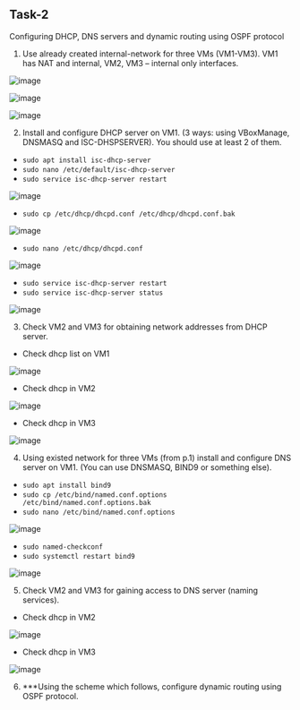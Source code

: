 ## Task-2 ##
Configuring DHCP, DNS servers
and dynamic routing using OSPF protocol

1. Use already created internal-network for three VMs (VM1-VM3). VM1 has NAT and internal,
VM2, VM3 – internal only interfaces.

![image](https://github.com/pronetware-it/DevOps_for_Unix/blob/main/linux-network/Task-2/sc-ts-1.png)

![image](https://github.com/pronetware-it/DevOps_for_Unix/blob/main/linux-network/Task-2/sc-ts-2.png)

![image](https://github.com/pronetware-it/DevOps_for_Unix/blob/main/linux-network/Task-2/sc-ts-3.png)




2. Install and configure DHCP server on VM1. (3 ways: using VBoxManage, DNSMASQ and ISC-DHSPSERVER).
You should use at least 2 of them.

- `sudo apt install isc-dhcp-server`
- `sudo nano /etc/default/isc-dhcp-server`
- `sudo service isc-dhcp-server restart`

![image](https://github.com/pronetware-it/DevOps_for_Unix/blob/main/linux-network/Task-2/1.gif)

- `sudo cp /etc/dhcp/dhcpd.conf /etc/dhcp/dhcpd.conf.bak`

![image](https://github.com/pronetware-it/DevOps_for_Unix/blob/main/linux-network/Task-2/2.gif)

- `sudo nano /etc/dhcp/dhcpd.conf`

![image](https://github.com/pronetware-it/DevOps_for_Unix/blob/main/linux-network/Task-2/4.gif)

- `sudo service isc-dhcp-server restart`
- `sudo service isc-dhcp-server status`

![image](https://github.com/pronetware-it/DevOps_for_Unix/blob/main/linux-network/Task-2/3.gif)


3. Check VM2 and VM3 for obtaining network addresses from DHCP server.

- Check dhcp list on VM1

![image](https://github.com/pronetware-it/DevOps_for_Unix/blob/main/linux-network/Task-2/dhcp-list.gif)

- Check dhcp in VM2

![image](https://github.com/pronetware-it/DevOps_for_Unix/blob/main/linux-network/Task-2/ch-vm2-dhcp.gif)

- Check dhcp in VM3

![image](https://github.com/pronetware-it/DevOps_for_Unix/blob/main/linux-network/Task-2/ch-vm3-dhcp.gif)



4. Using existed network for three VMs (from p.1) install and configure DNS server on VM1. (You can
use DNSMASQ, BIND9 or something else).

- `sudo apt install bind9`
- `sudo cp /etc/bind/named.conf.options /etc/bind/named.conf.options.bak`
- `sudo nano /etc/bind/named.conf.options`

![image](https://github.com/pronetware-it/DevOps_for_Unix/blob/main/linux-network/Task-2/set-dns.gif)

- `sudo named-checkconf`
- `sudo systemctl restart bind9`

![image](https://github.com/pronetware-it/DevOps_for_Unix/blob/main/linux-network/Task-2/status-dns.gif)


5. Check VM2 and VM3 for gaining access to DNS server (naming services).

- Check dhcp in VM2

![image](https://github.com/pronetware-it/DevOps_for_Unix/blob/main/linux-network/Task-2/ch-vm2-dns.gif)

- Check dhcp in VM3

![image](https://github.com/pronetware-it/DevOps_for_Unix/blob/main/linux-network/Task-2/ch-vm3-dns.gif)

6. ***Using the scheme which follows, configure dynamic routing using OSPF protocol.
